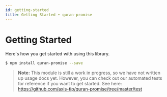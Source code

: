 ```yaml
---
id: getting-started
title: Getting Started ∙ quran-promise
---
```


# Getting Started

Here's how you get started with using this library.

```bash
$ npm install quran-promise --save
```

> **Note:** This module is still a work in progress, so we have not written up usage docs
yet. However, you can check out our automated tests for reference if you want to get started. See
here: https://github.com/axis-tip/quran-promise/tree/master/test